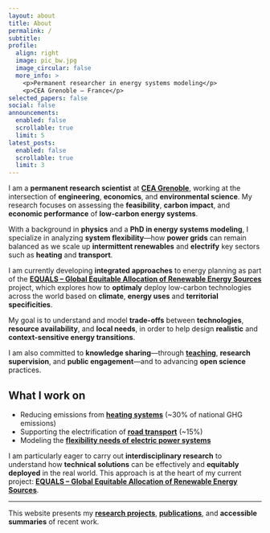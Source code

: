 ```yaml
---
layout: about
title: About
permalink: /
subtitle: 
profile:
  align: right
  image: pic_bw.jpg
  image_circular: false
  more_info: >
    <p>Permanent researcher in energy systems modeling</p>
    <p>CEA Grenoble – France</p>
selected_papers: false
social: false
announcements:
  enabled: false
  scrollable: true
  limit: 5
latest_posts:
  enabled: false
  scrollable: true
  limit: 3
---
```


<!-- Hidden h1 for SEO -->
<h1 style="display:none;">Arthur Clerjon – Researcher in Energy Systems Modeling, Decarbonation of power systems</h1>

I am a **permanent research scientist** at [**CEA Grenoble**](https://www.cea.fr/english/Pages/energy/energy.aspx), working at the intersection of **engineering**, **economics**, and **environmental science**. My research focuses on assessing the **feasibility**, **carbon impact**, and **economic performance** of **low-carbon energy systems**.

With a background in **physics** and a **PhD in energy systems modeling**, I specialize in analyzing **system flexibility**—how **power grids** can remain balanced as we scale up **intermittent renewables** and **electrify** key sectors such as **heating** and **transport**.

I am currently developing **integrated approaches** to energy planning as part of the [**EQUALS – Global Equitable Allocation of Renewable Energy Sources**](/projects/equals) project, which explores how to **optimaly** deploy low-carbon technologies across the world based on **climate**, **energy uses** and **territorial specificities**.

My goal is to understand and model **trade-offs** between **technologies**, **resource availability**, and **local needs**, in order to help design **realistic** and **context-sensitive energy transitions**.

I am also committed to **knowledge sharing**—through [**teaching**](https://www.ense3.grenoble-inp.fr/), **research supervision**, and **public engagement**—and to advancing **open science** practices.

## What I work on

- Reducing emissions from **[heating systems](/projects/heat-decarbonization)** (~30% of national GHG emissions)  
- Supporting the electrification of **[road transport](/projects/transport-decarbonization)** (~15%)  
- Modeling the **[flexibility needs of electric power systems](/projects/energy-system-flexibility)**

I am particularly eager to carry out **interdisciplinary research** to understand how **technical solutions** can be effectively and **equitably deployed** in the real world. This approach is at the heart of my current project: **[EQUALS – Global Equitable Allocation of Renewable Energy Sources](/equals)**.

---

This website presents my [**research projects**](/projects/), [**publications**](/publications/), and **accessible summaries** of recent work.